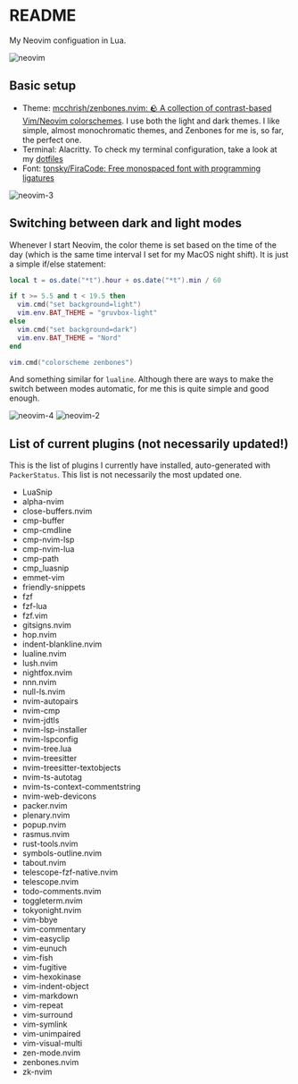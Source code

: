 # README

My Neovim configuation in Lua.

![neovim](https://user-images.githubusercontent.com/20104703/170843418-ed863f0b-5199-4b82-a3ef-6dc410f39ee8.gif)

## Basic setup

- Theme: [mcchrish/zenbones.nvim: 🪨 A collection of contrast-based Vim/Neovim colorschemes](https://github.com/mcchrish/zenbones.nvim). I use both the light and dark themes. I like simple, almost monochromatic themes, and Zenbones for me is, so far, the perfect one.
- Terminal: Alacritty. To check my terminal configuration, take a look at my [dotfiles](https://github.com/idr4n/.dotfiles) 
- Font: [tonsky/FiraCode: Free monospaced font with programming ligatures](https://github.com/tonsky/FiraCode)

![neovim-3](https://user-images.githubusercontent.com/20104703/170856117-70a11bb8-5ebb-434d-a781-bcb2475b4fa4.png)

## Switching between dark and light modes

Whenever I start Neovim, the color theme is set based on the time of the day (which is the same time interval I set for my MacOS night shift). It is just a simple if/else statement:

```lua
local t = os.date("*t").hour + os.date("*t").min / 60

if t >= 5.5 and t < 19.5 then
  vim.cmd("set background=light")
  vim.env.BAT_THEME = "gruvbox-light"
else
  vim.cmd("set background=dark")
  vim.env.BAT_THEME = "Nord"
end

vim.cmd("colorscheme zenbones")
```

And something similar for `lualine`. Although there are ways to make the switch between modes automatic, for me this is quite simple and good enough.

![neovim-4](https://user-images.githubusercontent.com/20104703/171053849-cf0ee33e-a9bc-49a5-8cb6-e896807e1fd3.png)
![neovim-2](https://user-images.githubusercontent.com/20104703/170856125-eb76460c-6246-4317-8a71-1e59a6a7ced9.png)

## List of current plugins (not necessarily updated!)

This is the list of plugins I currently have installed, auto-generated with `PackerStatus`. This list is not necessarily the most updated one.

- LuaSnip
- alpha-nvim
- close-buffers.nvim
- cmp-buffer
- cmp-cmdline
- cmp-nvim-lsp
- cmp-nvim-lua
- cmp-path
- cmp_luasnip
- emmet-vim
- friendly-snippets
- fzf
- fzf-lua
- fzf.vim
- gitsigns.nvim
- hop.nvim
- indent-blankline.nvim
- lualine.nvim
- lush.nvim
- nightfox.nvim
- nnn.nvim
- null-ls.nvim
- nvim-autopairs
- nvim-cmp
- nvim-jdtls
- nvim-lsp-installer
- nvim-lspconfig
- nvim-tree.lua
- nvim-treesitter
- nvim-treesitter-textobjects
- nvim-ts-autotag
- nvim-ts-context-commentstring
- nvim-web-devicons
- packer.nvim
- plenary.nvim
- popup.nvim
- rasmus.nvim
- rust-tools.nvim
- symbols-outline.nvim
- tabout.nvim
- telescope-fzf-native.nvim
- telescope.nvim
- todo-comments.nvim
- toggleterm.nvim
- tokyonight.nvim
- vim-bbye
- vim-commentary
- vim-easyclip
- vim-eunuch
- vim-fish
- vim-fugitive
- vim-hexokinase
- vim-indent-object
- vim-markdown
- vim-repeat
- vim-surround
- vim-symlink
- vim-unimpaired
- vim-visual-multi
- zen-mode.nvim
- zenbones.nvim
- zk-nvim
